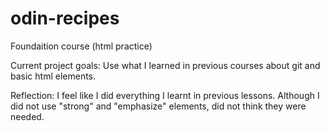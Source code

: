 # odin-recipes
Foundaition course (html practice)

Current project goals:
Use what I learned in previous courses about git and basic html elements.

Reflection:
I feel like I did everything I learnt in previous lessons. Although I did not use "strong" and "emphasize" elements, did not think they were needed.